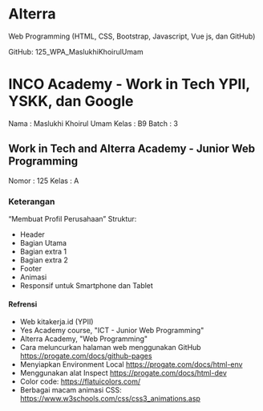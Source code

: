 Alterra 
==============================================================
Web Programming (HTML, CSS, Bootstrap, Javascript, Vue js, dan GitHub)

GitHub: 125_WPA_MaslukhiKhoirulUmam

# INCO Academy - Work in Tech YPII, YSKK, dan Google
Nama	: Maslukhi Khoirul Umam
Kelas	: B9
Batch	: 3

## Work in Tech and Alterra Academy - Junior Web Programming 
Nomor	: 125
Kelas	: A

### Keterangan
“Membuat Profil Perusahaan”
Struktur: 
* Header
* Bagian Utama
* Bagian extra 1
* Bagian extra 2
* Footer
* Animasi
* Responsif untuk Smartphone dan Tablet

#### Refrensi 
* Web kitakerja.id (YPII)
* Yes Academy course, "ICT - Junior Web Programming" 
* Alterra Academy, "Web Programming" 
* Cara meluncurkan halaman web menggunakan GitHub https://progate.com/docs/github-pages
* Menyiapkan Environment Local https://progate.com/docs/html-env
* Menggunakan alat Inspect https://progate.com/docs/html-dev
* Color code: https://flatuicolors.com/ 
* Berbagai macam animasi CSS: https://www.w3schools.com/css/css3_animations.asp
